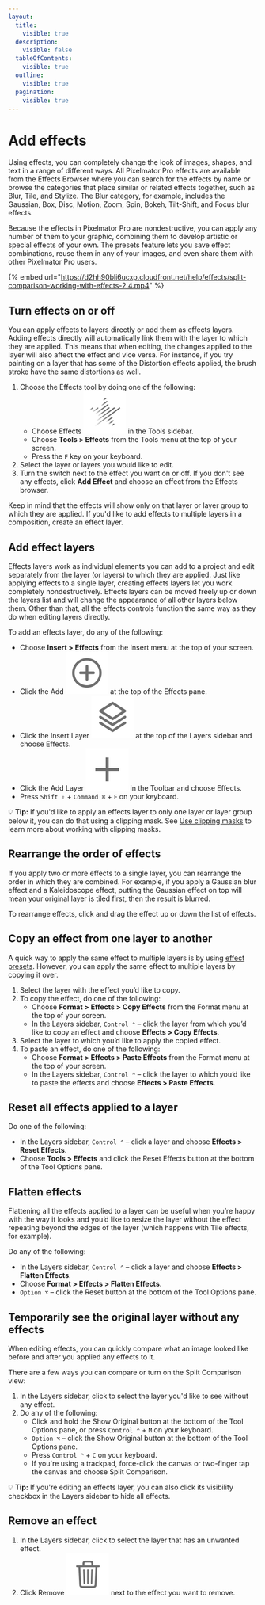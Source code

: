 ```yaml
---
layout:
  title:
    visible: true
  description:
    visible: false
  tableOfContents:
    visible: true
  outline:
    visible: true
  pagination:
    visible: true
---
```


# Add effects

Using effects, you can completely change the look of images, shapes, and text in a range of different ways. All Pixelmator Pro effects are available from the Effects Browser where you can search for the effects by name or browse the categories that place similar or related effects together, such as Blur, Tile, and Stylize. The Blur category, for example, includes the Gaussian, Box, Disc, Motion, Zoom, Spin, Bokeh, Tilt-Shift, and Focus blur effects.

Because the effects in Pixelmator Pro are nondestructive, you can apply any number of them to your graphic, combining them to develop artistic or special effects of your own. The presets feature lets you save effect combinations, reuse them in any of your images, and even share them with other Pixelmator Pro users.

{% embed url="https://d2hh90bli6ucxp.cloudfront.net/help/effects/split-comparison-working-with-effects-2.4.mp4" %}

## Turn effects on or off

You can apply effects to layers directly or add them as effects layers. Adding effects directly will automatically link them with the layer to which they are applied. This means that when editing, the changes applied to the layer will also affect the effect and vice versa. For instance, if you try painting on a layer that has some of the Distortion effects applied, the brush stroke have the same distortions as well.

1. Choose the Effects tool by doing one of the following:
   * Choose Effects <img src="../.gitbook/assets/Effects.png" alt="" data-size="line"> in the Tools sidebar.
   * Choose **Tools > Effects** from the Tools menu at the top of your screen.
   * Press the `F` key on your keyboard.
2. Select the layer or layers you would like to edit.
3. Turn the switch next to the effect you want on or off. If you don't see any effects, click **Add Effect** and choose an effect from the Effects browser.&#x20;

Keep in mind that the effects will show only on that layer or layer group to which they are applied. If you'd like to add effects to multiple layers in a composition, create an effect layer.

## Add effect layers

Effects layers work as individual elements you can add to a project and edit separately from the layer (or layers) to which they are applied. Just like applying effects to a single layer, creating effects layers let you work completely nondestructively. Effects layers can be moved freely up or down the layers list and will change the appearance of all other layers below them. Other than that, all the effects controls function the same way as they do when editing layers directly.

To add an effects layer, do any of the following:

* Choose **Insert > Effects** from the Insert menu at the top of your screen.
* Click the Add <img src="../.gitbook/assets/Add.png" alt="" data-size="line"> at the top of the Effects pane.
* Click the Insert Layer <img src="../.gitbook/assets/Layer.png" alt="" data-size="line"> at the top of the Layers sidebar and choose Effects.
* Click the Add Layer <img src="../.gitbook/assets/Plus.png" alt="" data-size="line"> in the Toolbar and choose Effects.
* Press `Shift ⇧` + `Command ⌘` + `F` on your keyboard.

:bulb: **Tip:** If you'd like to apply an effects layer to only one layer or layer group below it, you can do that using a clipping mask. See [Use clipping masks](../mask-layers/use-clipping-masks.md) to learn more about working with clipping masks.

## Rearrange the order of effects

If you apply two or more effects to a single layer, you can rearrange the order in which they are combined. For example, if you apply a Gaussian blur effect and a Kaleidoscope effect, putting the Gaussian effect on top will mean your original layer is tiled first, then the result is blurred.

To rearrange effects, click and drag the effect up or down the list of effects.

## Copy an effect from one layer to another

A quick way to apply the same effect to multiple layers is by using [effect presets](effect-presets.md). However, you can apply the same effect to multiple layers by copying it over.

1. Select the layer with the effect you’d like to copy.
2. To copy the effect, do one of the following:
   * Choose **Format > Effects > Copy Effects** from the Format menu at the top of your screen.
   * In the Layers sidebar, `Control ⌃` – click the layer from which you’d like to copy an effect and choose **Effects > Copy Effects**.
3. Select the layer to which you’d like to apply the copied effect.
4. To paste an effect, do one of the following:
   * Choose **Format > Effects > Paste Effects** from the Format menu at the top of your screen.
   * In the Layers sidebar, `Control ⌃` – click the layer to which you’d like to paste the effects and choose **Effects > Paste Effects**.

## Reset all effects applied to a layer

Do one of the following:

* In the Layers sidebar, `Control ⌃` – click a layer and choose **Effects > Reset Effects**.
* Choose **Tools > Effects** and click the Reset Effects button at the bottom of the Tool Options pane.

## Flatten effects

Flattening all the effects applied to a layer can be useful when you’re happy with the way it looks and you’d like to resize the layer without the effect repeating beyond the edges of the layer (which happens with Tile effects, for example).

Do any of the following:

* In the Layers sidebar, `Control ⌃` – click a layer and choose **Effects > Flatten Effects**.
* Choose **Format > Effects > Flatten Effects**.
* `Option ⌥` – click the Reset button at the bottom of the Tool Options pane.

## Temporarily see the original layer without any effects

When editing effects, you can quickly compare what an image looked like before and after you applied any effects to it.

There are a few ways you can compare or turn on the Split Comparison view:

1. In the Layers sidebar, click to select the layer you'd like to see without any effect.
2. Do any of the following:&#x20;
   * Click and hold the Show Original button at the bottom of the Tool Options pane, or press `Control ⌃` + `M` on your keyboard.
   * `Option ⌥` – click the Show Original button at the bottom of the Tool Options pane.
   * Press `Control ⌃` + `C` on your keyboard.
   * If you're using a trackpad, force-click the canvas or two-finger tap the canvas and choose Split Comparison.

:bulb: **Tip:** If you're editing an effects layer, you can also click its visibility checkbox in the Layers sidebar to hide all effects.

## Remove an effect

1. In the Layers sidebar, click to select the layer that has an unwanted effect.
2. Click Remove <img src="../.gitbook/assets/Remove 02.png" alt="" data-size="line"> next to the effect you want to remove.
